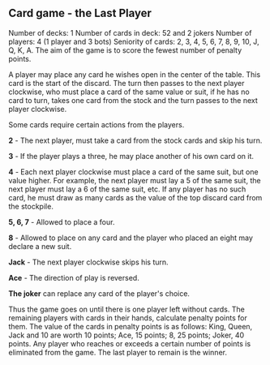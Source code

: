 <h2>Card game - the Last Player</h2>
Number of decks: 1
Number of cards in deck: 52 and 2 jokers
Number of players: 4 (1 player and 3 bots)
Seniority of cards: 2, 3, 4, 5, 6, 7, 8, 9, 10, J, Q, K, A.
The aim of the game is to score the fewest number of penalty points.

A player may place any card he wishes open in the center of the table. 
This card is the start of the discard. The turn then passes to the next player clockwise, 
who must place a card of the same value or suit, if he has no card to turn, takes one card from the stock and the turn passes to the next player clockwise.

Some cards require certain actions from the players.

**2** - The next player, must take a card from the stock cards and skip his turn.

**3** - If the player plays a three, he may place another of his own card on it.

**4** - Each next player clockwise must place a card of the same suit, but one value higher. For example, the next player must lay a 5 of the same suit, the next player must lay a 6 of the same suit, etc. If any player has no such card, he must draw as many cards as the value of the top discard card from the stockpile.

**5, 6, 7** - Allowed to place a four.

**8** - Allowed to place on any card and the player who placed an eight may declare a new suit.

**Jack** - The next player clockwise skips his turn.

**Ace** - The direction of play is reversed.

**The joker** can replace any card of the player's choice.

Thus the game goes on until there is one player left without cards. The remaining players with cards in their hands, calculate penalty points for them. The value of the cards in penalty points is as follows: King, Queen, Jack and 10 are worth 10 points; Ace, 15 points; 8, 25 points; Joker, 40 points. Any player who reaches or exceeds a certain number of points is eliminated from the game. The last player to remain is the winner.
